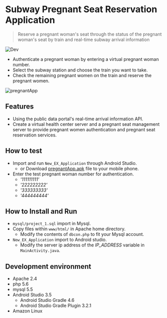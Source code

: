 # Subway Pregnant Seat Reservation Application
> Reserve a pregnant woman's seat through the status of the pregnant woman's seat by train and real-time subway arrival information

![Dev][dev-image]
- Authenticate a pregnant woman by entering a virtual pregnant woman number.
- Select the subway station and choose the train you want to take.
- Check the remaining pregnant women on the train and reserve the pregnant women.

![pregnantApp](https://user-images.githubusercontent.com/25261274/76848936-d6181e80-6887-11ea-9282-8102cd20ef1e.gif)

## Features
- Using the public data portal's real-time arrival information API.
- Create a virtual health center server and a pregnant seat management server to provide pregnant women authentication and pregnant seat reservation services.

## How to test
- Import and run `New_EX_Application` through Android Studio.
  - or Download [pregnantApp.apk](https://github.com/true-bird/PregnantApplication/tree/master/New_Ex_Application/app/release/pregnantApp.apk) file to your mobile phone.
- Enter the test pregnant woman number for authentication.
  - _'111111111'_
  - _'222222222'_
  - _'333333333'_
  - _'444444444'_

## How to Install and Run
- `mysql/project_1.sql` import in Mysql.
- Copy files within `www/html/` in Apache home directory.
  - Modify the contents of `dbcon.php` to fit your Mysql account.
- `New_EX_Application` import to Android studio.
  - Modify the server ip address of the *IP_ADDRESS* variable in `MainActivity.java`.

## Development environment
- Apache 2.4
- php 5.6
- mysql 5.5
- Android Studio 3.5
  - Android Studio Gradle 4.6
  - Android Studio Gradle Plugin 3.2.1
- Amazon Linux


<!-- Markdown link & img dfn's -->
[dev-image]: https://img.shields.io/badge/Dev-Android-green
